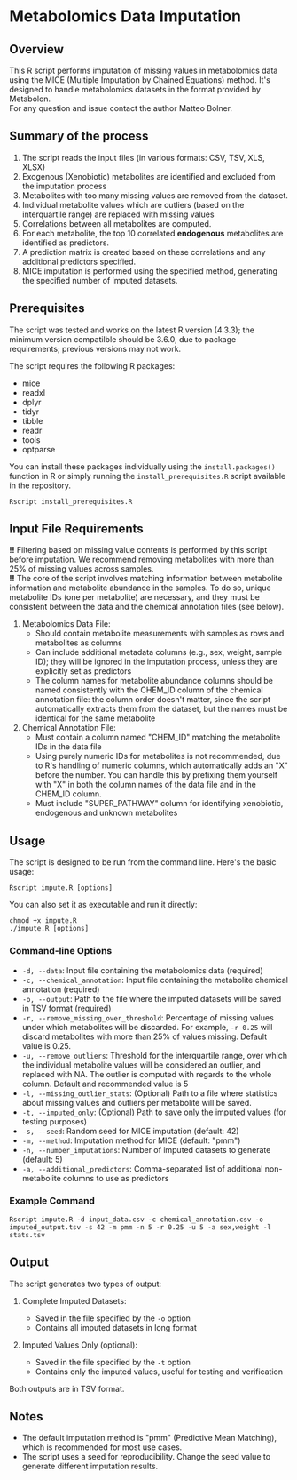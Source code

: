 # Metabolomics Data Imputation

## Overview

This R script performs imputation of missing values in metabolomics data using the MICE (Multiple Imputation by Chained Equations) method. It's designed to handle metabolomics datasets in the format provided by Metabolon.  
For any question and issue contact the author Matteo Bolner.
## Summary of the process

1. The script reads the input files (in various formats: CSV, TSV, XLS, XLSX)
2. Exogenous (Xenobiotic) metabolites are identified and excluded from the imputation process
3. Metabolites with too many missing values are removed from the dataset.
4. Individual metabolite values which are outliers (based on the interquartile range) are replaced with missing values
4. Correlations between all metabolites are computed.
5. For each metabolite, the top 10 correlated **endogenous** metabolites are identified as predictors.
6. A prediction matrix is created based on these correlations and any additional predictors specified.
7. MICE imputation is performed using the specified method, generating the specified number of imputed datasets.

## Prerequisites

The script was tested and works on the latest R version (4.3.3); the minimum version compatilble should be 3.6.0, due to package requirements; previous versions may not work.

The script requires the following R packages:

- mice
- readxl
- dplyr
- tidyr
- tibble
- readr
- tools
- optparse

You can install these packages individually using the `install.packages()` function in R or simply running the `install_prerequisites.R` script available in the repository.

```
Rscript install_prerequisites.R 
```

## Input File Requirements

**!!** Filtering based on missing value contents is performed by this script before imputation. We recommend removing metabolites with more than 25% of missing values across samples.  
**!!** The core of the script involves matching information between metabolite information and metabolite abundance in the samples. To do so, unique metabolite IDs (one per metabolite) are necessary, and they must be consistent between the data and the chemical annotation files (see below).

1. Metabolomics Data File:
   - Should contain metabolite measurements with samples as rows and metabolites as columns
   - Can include additional metadata columns (e.g., sex, weight, sample ID); they will be ignored in the imputation process, unless they are explicitly set as predictors
   - The column names for metabolite abundance columns should be named consistently with the CHEM_ID column of the chemical annotation file: the column order doesn't matter, since the script automatically extracts them from the dataset, but the names must be identical for the same metabolite
2. Chemical Annotation File:
   - Must contain a column named "CHEM_ID" matching the metabolite IDs in the data file
   - Using purely numeric IDs for metabolites is not recommended, due to R's handling of numeric columns, which automatically adds an "X" before the number. You can handle this by prefixing them yourself with "X" in both the column names of the data file and in the CHEM_ID column.
   - Must include "SUPER_PATHWAY" column for identifying xenobiotic, endogenous and unknown metabolites



## Usage

The script is designed to be run from the command line. Here's the basic usage:

```
Rscript impute.R [options]
```

You can also set it as executable and run it directly:
```
chmod +x impute.R 
./impute.R [options]
```


### Command-line Options

- `-d, --data`: Input file containing the metabolomics data (required)
- `-c, --chemical_annotation`: Input file containing the metabolite chemical annotation (required)
- `-o, --output`: Path to the file where the imputed datasets will be saved in TSV format (required)
- `-r, --remove_missing_over_threshold`: Percentage of missing values under which metabolites will be discarded. For example, `-r 0.25` will discard metabolites with more than 25% of values missing. Default value is 0.25. 
- `-u, --remove_outliers`: Threshold for the interquartile range, over which the individual metabolite values will be considered an outlier, and replaced with NA. The outlier is computed with regards to the whole column. Default and recommended value is 5
- `-l, --missing_outlier_stats`: (Optional) Path to a file where statistics about missing values and outliers per metabolite will be saved.
- `-t, --imputed_only`: (Optional) Path to save only the imputed values (for testing purposes)
- `-s, --seed`: Random seed for MICE imputation (default: 42)
- `-m, --method`: Imputation method for MICE (default: "pmm")
- `-n, --number_imputations`: Number of imputed datasets to generate (default: 5)
- `-a, --additional_predictors`: Comma-separated list of additional non-metabolite columns to use as predictors



### Example Command

```
Rscript impute.R -d input_data.csv -c chemical_annotation.csv -o imputed_output.tsv -s 42 -m pmm -n 5 -r 0.25 -u 5 -a sex,weight -l stats.tsv
```

## Output

The script generates two types of output:

1. Complete Imputed Datasets:
   - Saved in the file specified by the `-o` option
   - Contains all imputed datasets in long format

2. Imputed Values Only (optional):
   - Saved in the file specified by the `-t` option
   - Contains only the imputed values, useful for testing and verification

Both outputs are in TSV format.

## Notes

- The default imputation method is "pmm" (Predictive Mean Matching), which is recommended for most use cases.
- The script uses a seed for reproducibility. Change the seed value to generate different imputation results.